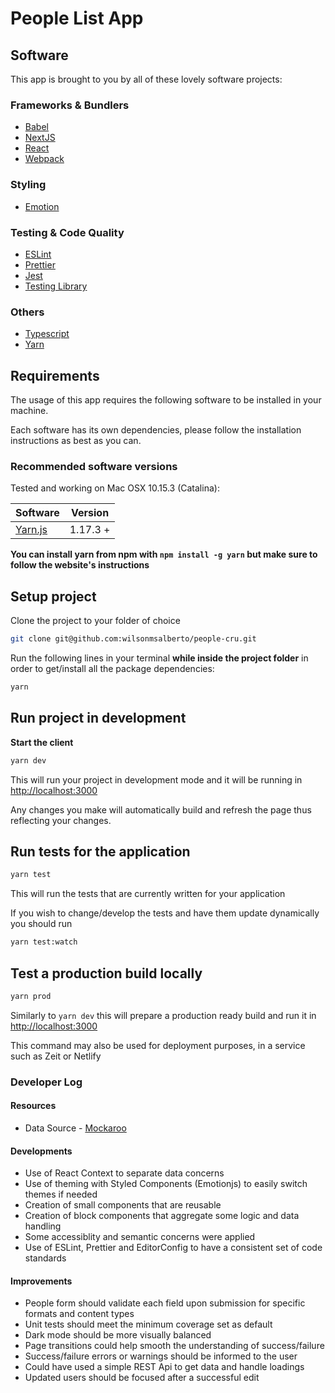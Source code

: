 # People List App

## Software

This app is brought to you by all of these lovely software projects:

### Frameworks & Bundlers

- [Babel](https://babeljs.io/)
- [NextJS](https://github.com/zeit/next.js)
- [React](https://facebook.github.io/react/)
- [Webpack](https://webpack.github.io/)

### Styling

- [Emotion](https://emotion.sh)

### Testing & Code Quality

- [ESLint](https://eslint.org/)
- [Prettier](https://prettier.io/)
- [Jest](https://jestjs.io/)
- [Testing Library](https://testing-library.com/)

### Others

- [Typescript](https://www.typescriptlang.org/)
- [Yarn](https://yarnpkg.com)

## Requirements

The usage of this app requires the following software to be installed in your machine.

Each software has its own dependencies, please follow the installation instructions as best as you
can.

### Recommended software versions

Tested and working on Mac OSX 10.15.3 (Catalina):

| Software                        | Version  |
| ------------------------------- | -------- |
| [Yarn.js](https://yarnpkg.com/) | 1.17.3 + |

**You can install yarn from npm with `npm install -g yarn` but make sure to follow the website's
instructions**

## Setup project

Clone the project to your folder of choice

```bash
git clone git@github.com:wilsonmsalberto/people-cru.git
```

Run the following lines in your terminal **while inside the project folder** in order to get/install
all the package dependencies:

```bash
yarn
```

## Run project in development

**Start the client**

```bash
yarn dev
```

This will run your project in development mode and it will be running in
[http://localhost:3000](http://localhost:3000)

Any changes you make will automatically build and refresh the page thus reflecting your changes.

## Run tests for the application

```bash
yarn test
```

This will run the tests that are currently written for your application

If you wish to change/develop the tests and have them update dynamically you should run

```bash
yarn test:watch
```

## Test a production build locally

```bash
yarn prod
```

Similarly to `yarn dev` this will prepare a production ready build and run it in
[http://localhost:3000](http://localhost:3000)

This command may also be used for deployment purposes, in a service such as Zeit or Netlify

### Developer Log

#### Resources

- Data Source - [Mockaroo](https://www.mockaroo.com/)

#### Developments

- Use of React Context to separate data concerns
- Use of theming with Styled Components (Emotionjs) to easily switch themes if needed
- Creation of small components that are reusable
- Creation of block components that aggregate some logic and data handling
- Some accessiblity and semantic concerns were applied
- Use of ESLint, Prettier and EditorConfig to have a consistent set of code standards

#### Improvements

- People form should validate each field upon submission for specific formats and content types
- Unit tests should meet the minimum coverage set as default
- Dark mode should be more visually balanced
- Page transitions could help smooth the understanding of success/failure
- Success/failure errors or warnings should be informed to the user
- Could have used a simple REST Api to get data and handle loadings
- Updated users should be focused after a successful edit
